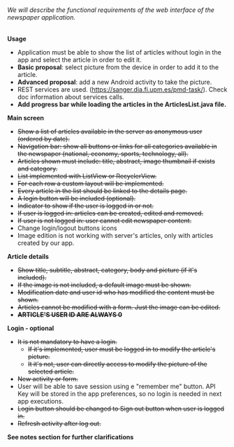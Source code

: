 ###### We will describe the functional requirements of the web interface of the newspaper application.

**Usage**
- Application must be able to show the list of articles without login in the app and select the article in order to edit it. 
- **Basic proposal**: select picture from the device in order to add it to the article.
- **Advanced proposal**: add a new Android activity to take the picture.
- REST services are used. (https://sanger.dia.fi.upm.es/pmd-task/). Check doc information about services calls.
- **Add progress bar while loading the articles in the ArticlesList.java file.**

**Main screen**
- ~~Show a list of articles available in the server as anonymous user (ordered by date).~~
- ~~Navigation bar: show all buttons or links for all categories available in the newspaper (national, economy, sports, technology, all).~~
- ~~Articles shown must include: title, abstract, image thumbnail if exists and category.~~
- ~~List implemented with ListView or RecyclerView.~~
- ~~For each row a custom layout will be implemented.~~
- ~~Every article in the list should be linked to the details page.~~
- ~~A login button will be included (optional).~~
- ~~Indicator to show if the user is logged in or not.~~
- ~~If user is logged in: articles can be created, edited and removed.~~
- ~~If user is not logged in: user cannot edit newspaper content.~~
- Change login/logout buttons icons
- Image edition is not working with server's articles, only with articles created by our app.

**Article details**
- ~~Show title, subtitle, abstract, category, body and picture (if it's included).~~
- ~~If the image is not included, a default image must be shown.~~
- ~~Modification date and user id who has modified the content must be shown.~~ 
- ~~Articles cannot be modified with a form. Just the image can be edited.~~
- ~~**ARTICLE'S USER ID ARE ALWAYS 0**~~

**Login - optional**
- ~~It is not mandatory to have a login.~~
  - ~~If it's implemented, user must be logged in to modify the article's picture.~~
  - ~~It it's not, user can directly access to modify the picture of the selected article.~~
- ~~New activity or form.~~
- User will be able to save session using e "remember me" button. API Key will be stored in the app preferences, so no login is needed in next app executions.
- ~~Login button should be changed to Sign out button when user is logged in.~~
- ~~Refresh activity after log out.~~


**See notes section for further clarifications**

